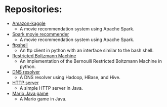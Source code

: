 # Repositories:
* [Amazon-kaggle](https://github.com/amirnasri/amazon-kaggle.htmlm)
  * A movie recommendation system using Apache Spark.
* [Spark movie recommender](https://github.com/amirnasri/Spark_movie_recommender)
  * A movie recommendation system using Apache Spark.
* [ftpshell](https://github.com/amirnasri/ftpshell)
  * An ftp client in python with an interface similar to the bash shell.
* [Restricted Boltzmann Machine](https://github.com/amirnasri/Restricted_Boltzmann_Machine)
  * An implementation of the Bernoulli Restricted Boltzmann Machine in python.
* [DNS resolver](https://github.com/amirnasri/HBase_DNS_resolver)
  * A DNS resolver using Hadoop, HBase, and Hive.
* [HTTP server](https://github.com/amirnasri/Java_HTTP_server)
  * A simple HTTP server in Java.
* [Mario Java game](https://github.com/amirnasri/Java_game)
  * A Mario game in Java.





